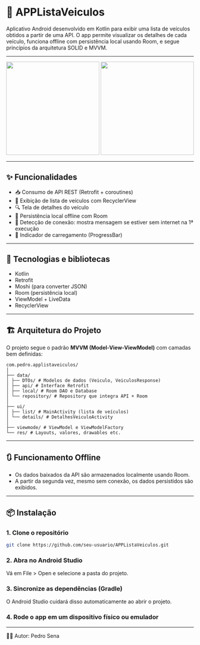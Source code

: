 # 🚗 APPListaVeiculos

Aplicativo Android desenvolvido em Kotlin para exibir uma lista de veículos obtidos a partir de uma API. O app permite visualizar os detalhes de cada veículo, funciona offline com persistência local usando Room, e segue princípios da arquitetura SOLID e MVVM.

---
<div align="center">
  <img src="https://github.com/user-attachments/assets/a9497877-595a-4429-97fa-22b0e932f96a" width="250"/>
  <img src="https://github.com/user-attachments/assets/6c256d24-13a9-456e-8bd5-c98b27006a8e" width="250"/>
</div>


---

## ✨ Funcionalidades

- 📥 Consumo de API REST (Retrofit + coroutines)
- 🧾 Exibição de lista de veículos com RecyclerView
- 🔍 Tela de detalhes do veículo
- 💾 Persistência local offline com Room
- 📶 Detecção de conexão: mostra mensagem se estiver sem internet na 1ª execução
- 🔄 Indicador de carregamento (ProgressBar)

---

## 🧠 Tecnologias e bibliotecas

- Kotlin
- Retrofit
- Moshi (para converter JSON)
- Room (persistência local)
- ViewModel + LiveData
- RecyclerView

---

## 🏗️ Arquitetura do Projeto

O projeto segue o padrão **MVVM (Model-View-ViewModel)** com camadas bem definidas:

```
com.pedro.applistaveiculos/
│
├── data/
│ ├── DTOs/ # Modelos de dados (Veiculo, VeiculosResponse)
│ ├── api/ # Interface Retrofit
│ ├── local/ # Room DAO e Database
│ └── repository/ # Repository que integra API + Room
│
├── ui/
│ ├── list/ # MainActivity (lista de veículos)
│ └── details/ # DetalhesVeiculoActivity
│
├── viewmode/ # ViewModel e ViewModelFactory
└── res/ # Layouts, valores, drawables etc.
```

---

## 🔃 Funcionamento Offline

- Os dados baixados da API são armazenados localmente usando Room.
- A partir da segunda vez, mesmo sem conexão, os dados persistidos são exibidos.

---


## 📦 Instalação

### 1. Clone o repositório

```bash
git clone https://github.com/seu-usuario/APPListaVeiculos.git
```

### 2. Abra no Android Studio
Vá em File > Open e selecione a pasta do projeto.

### 3. Sincronize as dependências (Gradle)
O Android Studio cuidará disso automaticamente ao abrir o projeto.

### 4. Rode o app em um dispositivo físico ou emulador

---

👨‍💻 Autor:
Pedro Sena

